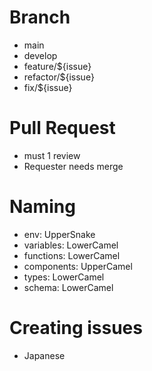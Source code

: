 # Branch
- main
- develop
- feature/${issue}
- refactor/${issue}
- fix/${issue}
# Pull Request
- must 1 review
- Requester needs merge
# Naming
- env: UpperSnake
- variables: LowerCamel
- functions: LowerCamel
- components: UpperCamel
- types: LowerCamel
- schema: LowerCamel
# Creating issues
- Japanese
